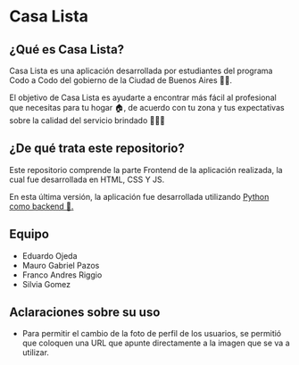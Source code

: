 # Casa Lista
## ¿Qué es Casa Lista?
Casa Lista es una aplicación desarrollada por estudiantes del programa Codo a Codo del gobierno de la Ciudad de Buenos Aires 🧑‍💻.

El objetivo de Casa Lista es ayudarte a encontrar más fácil al profesional que necesitas para tu hogar 🏠, de acuerdo con tu zona y tus expectativas sobre la calidad del servicio brindado 👩‍🏭👷

## ¿De qué trata este repositorio?
Este repositorio comprende la parte Frontend de la aplicación realizada, la cual fue desarrollada en HTML, CSS Y JS.

En esta última versión, la aplicación fue desarrollada utilizando <a href="https://github.com/FraanBat/CasaListaCaC_Backend" rel="nofollow noreferrer">Python como backend 🐍.</a>

## Equipo
- Eduardo Ojeda
- Mauro Gabriel Pazos
- Franco Andres Riggio
- Silvia Gomez

## Aclaraciones sobre su uso
- Para permitir el cambio de la foto de perfil de los usuarios, se permitió que coloquen una URL que apunte directamente a la imagen que se va a utilizar.
